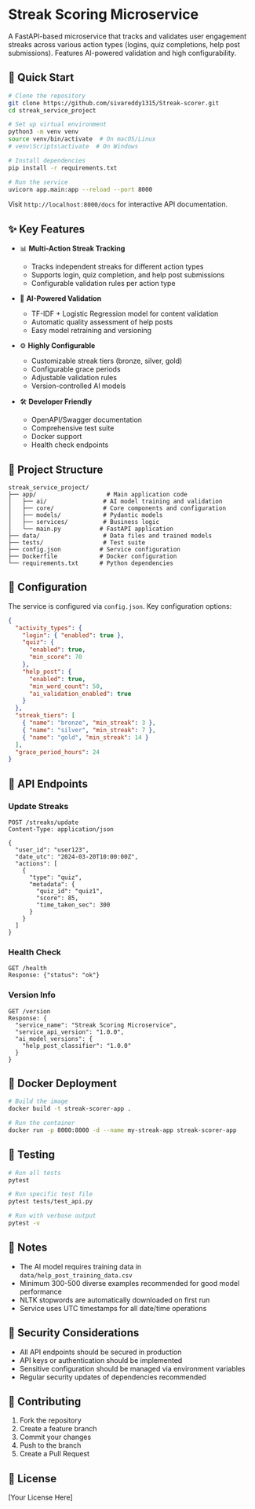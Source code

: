# Streak Scoring Microservice

A FastAPI-based microservice that tracks and validates user engagement streaks across various action types (logins, quiz completions, help post submissions). Features AI-powered validation and high configurability.

## 🚀 Quick Start

```bash
# Clone the repository
git clone https://github.com/sivareddy1315/Streak-scorer.git
cd streak_service_project

# Set up virtual environment
python3 -m venv venv
source venv/bin/activate  # On macOS/Linux
# venv\Scripts\activate  # On Windows

# Install dependencies
pip install -r requirements.txt

# Run the service
uvicorn app.main:app --reload --port 8000
```

Visit `http://localhost:8000/docs` for interactive API documentation.

## ✨ Key Features

- 📊 **Multi-Action Streak Tracking**
  - Tracks independent streaks for different action types
  - Supports login, quiz completion, and help post submissions
  - Configurable validation rules per action type

- 🤖 **AI-Powered Validation**
  - TF-IDF + Logistic Regression model for content validation
  - Automatic quality assessment of help posts
  - Easy model retraining and versioning

- ⚙️ **Highly Configurable**
  - Customizable streak tiers (bronze, silver, gold)
  - Configurable grace periods
  - Adjustable validation rules
  - Version-controlled AI models

- 🛠️ **Developer Friendly**
  - OpenAPI/Swagger documentation
  - Comprehensive test suite
  - Docker support
  - Health check endpoints

## 📁 Project Structure

```
streak_service_project/
├── app/                    # Main application code
│   ├── ai/                # AI model training and validation
│   ├── core/              # Core components and configuration
│   ├── models/            # Pydantic models
│   ├── services/          # Business logic
│   └── main.py           # FastAPI application
├── data/                  # Data files and trained models
├── tests/                 # Test suite
├── config.json           # Service configuration
├── Dockerfile            # Docker configuration
└── requirements.txt      # Python dependencies
```

## 🔧 Configuration

The service is configured via `config.json`. Key configuration options:

```json
{
  "activity_types": {
    "login": { "enabled": true },
    "quiz": {
      "enabled": true,
      "min_score": 70
    },
    "help_post": {
      "enabled": true,
      "min_word_count": 50,
      "ai_validation_enabled": true
    }
  },
  "streak_tiers": [
    { "name": "bronze", "min_streak": 3 },
    { "name": "silver", "min_streak": 7 },
    { "name": "gold", "min_streak": 14 }
  ],
  "grace_period_hours": 24
}
```

## 📡 API Endpoints

### Update Streaks
```http
POST /streaks/update
Content-Type: application/json

{
  "user_id": "user123",
  "date_utc": "2024-03-20T10:00:00Z",
  "actions": [
    {
      "type": "quiz",
      "metadata": {
        "quiz_id": "quiz1",
        "score": 85,
        "time_taken_sec": 300
      }
    }
  ]
}
```

### Health Check
```http
GET /health
Response: {"status": "ok"}
```

### Version Info
```http
GET /version
Response: {
  "service_name": "Streak Scoring Microservice",
  "service_api_version": "1.0.0",
  "ai_model_versions": {
    "help_post_classifier": "1.0.0"
  }
}
```

## 🐳 Docker Deployment

```bash
# Build the image
docker build -t streak-scorer-app .

# Run the container
docker run -p 8000:8000 -d --name my-streak-app streak-scorer-app
```

## 🧪 Testing

```bash
# Run all tests
pytest

# Run specific test file
pytest tests/test_api.py

# Run with verbose output
pytest -v
```

## 📝 Notes

- The AI model requires training data in `data/help_post_training_data.csv`
- Minimum 300-500 diverse examples recommended for good model performance
- NLTK stopwords are automatically downloaded on first run
- Service uses UTC timestamps for all date/time operations

## 🔐 Security Considerations

- All API endpoints should be secured in production
- API keys or authentication should be implemented
- Sensitive configuration should be managed via environment variables
- Regular security updates of dependencies recommended

## 🤝 Contributing

1. Fork the repository
2. Create a feature branch
3. Commit your changes
4. Push to the branch
5. Create a Pull Request

## 📄 License

[Your License Here]
